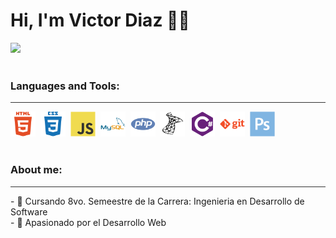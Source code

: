 

 <div id="header" align="left">
      <h1 align="left">Hi, I'm Victor Diaz 👋🏾</h1> 
    </div>
    <div id="banner" align="left">
      <img src="https://i.postimg.cc/1thY9nzV/Mi-Presentacion-2021.png" width="800" />
    </div>
    <br>    
    <div align="left">
      <h3>Languages and Tools:</h3>
 <hr style="height:1px;border:none;color:#333;background-color:#333;" />
      <div>
       <img src="https://github.com/devicons/devicon/blob/master/icons/html5/html5-plain-wordmark.svg" title="HTML5" alt="HTML" width="40" height="40" />&nbsp;
       <img src="https://github.com/devicons/devicon/blob/master/icons/css3/css3-plain-wordmark.svg" title="CSS" alt="CSS" width="40" height="40" />&nbsp;
       <img src="https://github.com/devicons/devicon/blob/master/icons/javascript/javascript-original.svg" title="javascript" alt="javascript" width="40" height="40" />&nbsp;
       <img src="https://github.com/devicons/devicon/blob/master/icons/mysql/mysql-original-wordmark.svg" title="mysql" alt="mysql" width="40" height="40" />&nbsp;
       <img src="https://github.com/devicons/devicon/blob/master/icons/php/php-plain.svg" title="HTML5" alt="HTML" width="40" height="40" />&nbsp;
       <img src="https://github.com/devicons/devicon/blob/master/icons/microsoftsqlserver/microsoftsqlserver-plain.svg" title="HTML5" alt="HTML" width="40" height="40" />&nbsp;
       <img src="https://github.com/devicons/devicon/blob/master/icons/csharp/csharp-plain.svg" title="HTML5" alt="HTML" width="40" height="40" />&nbsp;       
       <img src="https://github.com/devicons/devicon/blob/master/icons/git/git-plain-wordmark.svg" title="HTML5" alt="HTML" width="40" height="40" />&nbsp;       
       <img src="https://github.com/devicons/devicon/blob/master/icons/photoshop/photoshop-plain.svg" title="HTML5" alt="HTML" width="40" height="40" />&nbsp;       
      </div>
    </div>
    <br>    
 <div id="around" align="left">
      <h3>About me:</h3>
 <hr style="height:1px;border:none;color:#333;background-color:#333;" />
     - 💬 Cursando 8vo. Semeestre de la Carrera: Ingenieria en Desarrollo de Software <br>
    - 💬 Apasionado por el Desarrollo Web 
        </div>


<!--
**VMDiazL/VMDiazL** is a ✨ _special_ ✨ repository because its `README.md` (this file) appears on your GitHub profile.

Here are some ideas to get you started:

- 🔭 I’m currently working on ...
- 🌱 I’m currently learning ...
- 👯 I’m looking to collaborate on ...
- 🤔 I’m looking for help with ...
- 💬 Ask me about ...
- 📫 How to reach me: ...
- 😄 Pronouns: ...
- ⚡ Fun fact: ...
-->
